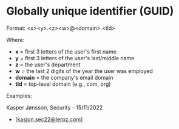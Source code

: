 # Globally unique identifier (GUID)

Format: \<x>\<y>.\<z>\<w>@\<domain>.\<tld>

Where:

- **x** = first 3 letters of the user's first name
- **y** = first 3 letters of the user's last/middle name
- **z** = the user's department
- **w** = the last 2 digits of the year the user was employed
- **domain** = the company's email domain
- **tld** = top-level domain (e.g., com, org)

Examples:

Kasper Jønsson, Security - 15/11/2022

- [kasjon.sec22@lerpz.com]
